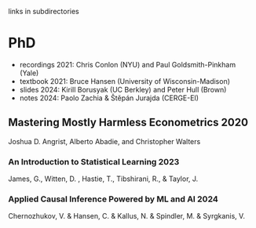links in subdirectories

# PhD 
- recordings 2021: Chris Conlon (NYU) and Paul Goldsmith-Pinkham (Yale)
- textbook 2021: Bruce Hansen (University of Wisconsin-Madison)
- slides 2024: Kirill Borusyak (UC Berkley) and Peter Hull (Brown)
- notes 2024: Paolo Zachia & Štěpán Jurajda (CERGE-EI)

## Mastering Mostly Harmless Econometrics 2020 
Joshua D. Angrist, Alberto Abadie, and Christopher Walters

### An Introduction to Statistical Learning 2023
James, G., Witten, D. , Hastie, T., Tibshirani, R., & Taylor, J.

### Applied Causal Inference Powered by ML and AI 2024
Chernozhukov, V. & Hansen, C. & Kallus, N. & Spindler, M. & Syrgkanis, V.

  


